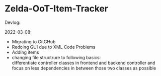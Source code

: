 # Zelda-OoT-Item-Tracker
Devlog:

2022-03-08:<br>
- Migrating to GitGHub <br>
- Redoing GUI due to XML Code Problems <br>
- Adding items
- changing file structrure to following basics: <br>
			differentiate controller classes in frontend and backend controller and focus on less dependencies in between those two classes as possible
